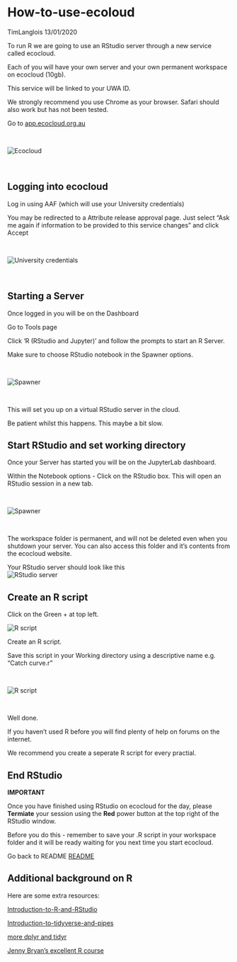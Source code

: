 How-to-use-ecoloud
================
TimLanglois
13/01/2020

To run R we are going to use an RStudio server through a new service
called ecocloud.

Each of you will have your own server and your own permanent workspace
on ecocloud (10gb).

This service will be linked to your UWA ID.

We strongly recommend you use Chrome as your browser. Safari should also
work but has not been tested.

Go to [app.ecocloud.org.au](https://app.ecocloud.org.au/)

</br>

![*Ecocloud*](figure/ecocloud.png)

</br>

## Logging into ecocloud

Log in using AAF (which will use your University credentials)

You may be redirected to a Attribute release approval page. Just select
“Ask me again if information to be provided to this service changes”
and click Accept

</br>

![*University credentials*](figure/credentials.png)

</br>

## Starting a Server

Once logged in you will be on the Dashboard

Go to Tools page

Click ‘R (RStudio and Jupyter)’ and follow the prompts to start an R
Server.

Make sure to choose RStudio notebook in the Spawner options.

</br>

![*Spawner*](figure/spawn.png)

</br>

This will set you up on a virtual RStudio server in the cloud.

Be patient whilst this happens. This maybe a bit slow.

## Start RStudio and set working directory

Once your Server has started you will be on the JupyterLab dashboard.

Within the Notebook options - Click on the RStudio box. This will open
an RStudio session in a new tab.

</br>

![*Spawner*](figure/rstudio.png)

</br>

The workspace folder is permanent, and will not be deleted even when you
shutdown your server. You can also access this folder and it’s contents
from the ecocloud website.

Your RStudio server should look like this </br> ![*RStudio
server*](figure/rstudioserver.png) </br>

## Create an R script

Click on the Green + at top left. </br>

![*R script*](figure/rscript.png) </br>

Create an R script.

Save this script in your Working directory using a descriptive name e.g.
“Catch curve.r”

</br>

![*R script*](figure/save.png)

</br>

Well done.

If you haven’t used R before you will find plenty of help on forums on
the internet.

We recommend you create a seperate R script for every practial.

## End RStudio

**IMPORTANT**

Once you have finished using RStudio on ecocloud for the day, please
**Termiate** your session using the **Red** power button at the top
right of the RStudio window.

Before you do this - remember to save your .R script in your workspace
folder and it will be ready waiting for you next time you start
ecocloud.

Go back to README
[README](https://github.com/UWA-SCIE2204-Marine-Systems/1-instructions/blob/master/README.md)

## Additional background on R

Here are some extra
resources:

[Introduction-to-R-and-RStudio](https://github.com/UWA-SBS-Intro-to-R-RStudio-Tidyverse/Introduction-to-R-and-RStudio/blob/master/Introduction-to-R-and-RStudio.md)

[Introduction-to-tidyverse-and-pipes](https://github.com/UWA-SBS-Intro-to-R-RStudio-Tidyverse/Introduction-to-tidyverse-and-pipes/blob/master/Using-tidyverse-and-pipes.md)

[more dplyr and
tidyr](https://jules32.github.io/2016-07-12-Oxford/dplyr_tidyr/)

[Jenny Bryan’s excellent R course](https://stat545.com/)
